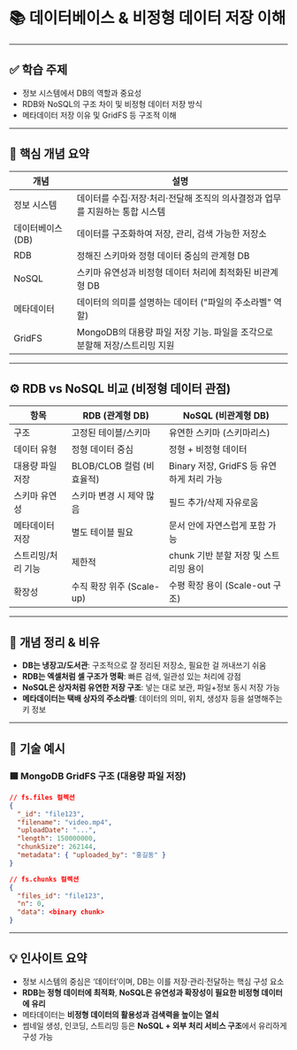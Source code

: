 # 📚 데이터베이스 & 비정형 데이터 저장 이해

---

## ✅ 학습 주제

* 정보 시스템에서 DB의 역할과 중요성
* RDB와 NoSQL의 구조 차이 및 비정형 데이터 저장 방식
* 메타데이터 저장 이유 및 GridFS 등 구조적 이해

---

## 🧩 핵심 개념 요약

| 개념         | 설명                                             |
| ---------- | ---------------------------------------------- |
| 정보 시스템     | 데이터를 수집·저장·처리·전달해 조직의 의사결정과 업무를 지원하는 통합 시스템    |
| 데이터베이스(DB) | 데이터를 구조화하여 저장, 관리, 검색 가능한 저장소                  |
| RDB        | 정해진 스키마와 정형 데이터 중심의 관계형 DB                     |
| NoSQL      | 스키마 유연성과 비정형 데이터 처리에 최적화된 비관계형 DB              |
| 메타데이터      | 데이터의 의미를 설명하는 데이터 ("파일의 주소라벨" 역할)              |
| GridFS     | MongoDB의 대용량 파일 저장 기능. 파일을 조각으로 분할해 저장/스트리밍 지원 |

---

## ⚙️ RDB vs NoSQL 비교 (비정형 데이터 관점)

| 항목         | RDB (관계형 DB)        | NoSQL (비관계형 DB)                |
| ---------- | ------------------- | ------------------------------ |
| 구조         | 고정된 테이블/스키마         | 유연한 스키마 (스키마리스)                |
| 데이터 유형     | 정형 데이터 중심           | 정형 + 비정형 데이터                   |
| 대용량 파일 저장  | BLOB/CLOB 컬럼 (비효율적) | Binary 저장, GridFS 등 유연하게 처리 가능 |
| 스키마 유연성    | 스키마 변경 시 제약 많음      | 필드 추가/삭제 자유로움                  |
| 메타데이터 저장   | 별도 테이블 필요           | 문서 안에 자연스럽게 포함 가능              |
| 스트리밍/처리 기능 | 제한적                 | chunk 기반 분할 저장 및 스트리밍 용이       |
| 확장성        | 수직 확장 위주 (Scale-up) | 수평 확장 용이 (Scale-out 구조)        |

---

## 🧠 개념 정리 & 비유

* **DB는 냉장고/도서관**: 구조적으로 잘 정리된 저장소, 필요한 걸 꺼내쓰기 쉬움
* **RDB는 엑셀처럼 셀 구조가 명확**: 빠른 검색, 일관성 있는 처리에 강점
* **NoSQL은 상자처럼 유연한 저장 구조**: 넣는 대로 보관, 파일+정보 동시 저장 가능
* **메타데이터는 택배 상자의 주소라벨**: 데이터의 의미, 위치, 생성자 등을 설명해주는 키 정보

---

## 🔧 기술 예시

### 🟦 MongoDB GridFS 구조 (대용량 파일 저장)

```json
// fs.files 컬렉션
{
  "_id": "file123",
  "filename": "video.mp4",
  "uploadDate": "...",
  "length": 150000000,
  "chunkSize": 262144,
  "metadata": { "uploaded_by": "홍길동" }
}

// fs.chunks 컬렉션
{
  "files_id": "file123",
  "n": 0,
  "data": <binary chunk>
}
```

---

## 💡 인사이트 요약

* 정보 시스템의 중심은 ‘데이터’이며, DB는 이를 저장·관리·전달하는 핵심 구성 요소
* **RDB는 정형 데이터에 최적화**, **NoSQL은 유연성과 확장성이 필요한 비정형 데이터에 유리**
* 메타데이터는 **비정형 데이터의 활용성과 검색력을 높이는 열쇠**
* 썸네일 생성, 인코딩, 스트리밍 등은 **NoSQL + 외부 처리 서비스 구조**에서 유리하게 구성 가능

